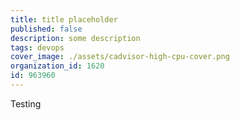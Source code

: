 ```yaml
---
title: title placeholder
published: false
description: some description
tags: devops
cover_image: ./assets/cadvisor-high-cpu-cover.png
organization_id: 1620
id: 963960
---
```


Testing
